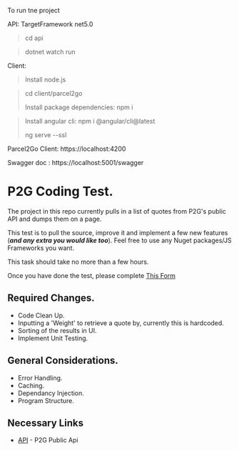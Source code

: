 To run tne project

API: TargetFramework net5.0

> cd api

> dotnet watch run


Client:

> Install node.js

> cd client/parcel2go
> 
> Install package dependencies: npm i

> Install angular cli: npm i @angular/cli@latest
> 
> ng serve --ssl

Parcel2Go Client: https://localhost:4200

Swagger doc : https://localhost:5001/swagger


# P2G Coding Test.

The project in this repo currently pulls in a list of quotes from P2G's public API and dumps them on a page.

This test is to pull the source, improve it and implement a few new features (***and any extra you would like too***).  Feel free to use any Nuget packages/JS Frameworks you want.  

This task should take no more than a few hours.  

Once you have done the test, please complete [This Form](https://forms.gle/hfTwNLUXDLaYTvNM7)

## Required Changes.

- Code Clean Up.
- Inputting a 'Weight' to retrieve a quote by, currently this is hardcoded.
- Sorting of the results in UI.
- Implement Unit Testing.

## General Considerations.

- Error Handling.
- Caching.
- Dependancy Injection.
- Program Structure.

## Necessary Links

- [API](https://sandbox.parcel2go.com/api) - P2G Public Api
